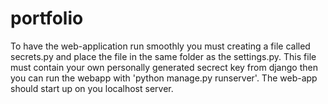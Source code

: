 # portfolio
To have the web-application run smoothly you must creating a file called secrets.py and place the file in the same folder as the settings.py. This file must contain your own personally generated secrect key from django then you can run the webapp with 'python manage.py runserver'. The web-app should start up on you localhost server.
